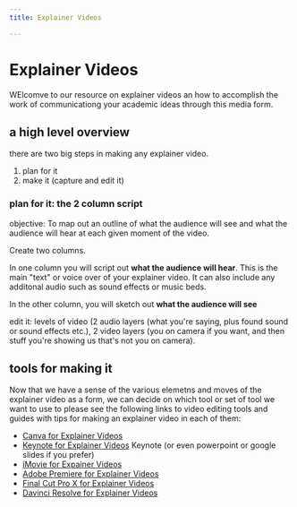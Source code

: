 ```yaml
---
title: Explainer Videos

---
```


# Explainer Videos
WElcomve to our resource on explainer videos an how to accomplish the work of communicationg your academic ideas through this media form.

## a high level overview

there are two big steps in making any explainer video. 
1. plan for it
2. make it (capture and edit it)
 
### plan for it: the 2 column script
objective: To map out an outline of what the audience will see and what the audience will hear at each given moment of the video.

Create two columns. 

In one column you will script out **what the audience will hear**. This is the main "text" or voice over of your explainer video. It can also include any additonal audio such as sound effects or music beds.

In the other column, you will sketch out **what the audience will see** 

edit it: levels of video (2 audio layers (what you're saying, plus found sound or sound effects etc.), 2 video layers (you on camera if you want, and then stuff you're showing us that's not you on camera).

## tools for making it

Now that we have a sense of the various elemetns and moves of the explainer video as a form, we can decide on which tool or set of tool we want to use to please see the following links to video editing tools and guides with tips for making an explainer video in each of them:

* [Canva for Explainer Videos](/lxA6OG3HRAyspkUzTkoDUg)
* [Keynote for Explainer Videos](/PpwFQMNzSOC9VMbifMhFIQ) Keynote (or even powerpoint or google slides if you prefer)
* [iMovie for Expainer Videos](/3m7x_E2mR_O8jnXo3paGiA)
* [Adobe Premiere for Explainer Videos](/a_S15oc2RYaM31niM0ELsA)
* [Final Cut Pro X for Explainer Videos](/apiiG7dQQj6OLrIEQ_eTzw)
* [Davinci Resolve for Explainer Videos](/tRuNgaBGTT2VCnuuZp06Cg)